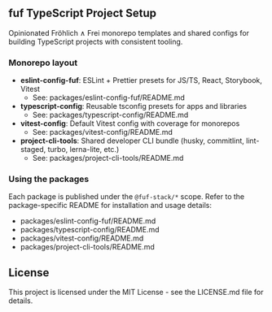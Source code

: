 ## fuf TypeScript Project Setup

Opinionated Fröhlich ∧ Frei monorepo templates and shared configs for building TypeScript projects with consistent tooling.

### Monorepo layout

- **eslint-config-fuf**: ESLint + Prettier presets for JS/TS, React, Storybook, Vitest
  - See: packages/eslint-config-fuf/README.md
- **typescript-config**: Reusable tsconfig presets for apps and libraries
  - See: packages/typescript-config/README.md
- **vitest-config**: Default Vitest config with coverage for monorepos
  - See: packages/vitest-config/README.md
- **project-cli-tools**: Shared developer CLI bundle (husky, commitlint, lint-staged, turbo, lerna-lite, etc.)
  - See: packages/project-cli-tools/README.md

### Using the packages

Each package is published under the `@fuf-stack/*` scope. Refer to the package-specific README for installation and usage details:

- packages/eslint-config-fuf/README.md
- packages/typescript-config/README.md
- packages/vitest-config/README.md
- packages/project-cli-tools/README.md

## License

This project is licensed under the MIT License - see the LICENSE.md file for details.
